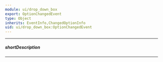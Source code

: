 ```yaml
---
module: ui/drop_down_box
export: OptionChangedEvent
type: Object
inherits: EventInfo,ChangedOptionInfo
uid: ui/drop_down_box:OptionChangedEvent
---
```

---
##### shortDescription
<!-- Description goes here -->

---
<!-- Description goes here -->